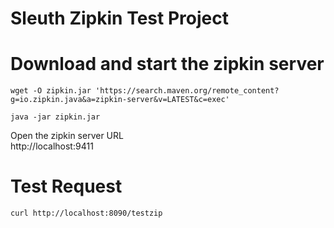 # Sleuth Zipkin Test Project



# Download and start the zipkin server
```
wget -O zipkin.jar 'https://search.maven.org/remote_content?g=io.zipkin.java&a=zipkin-server&v=LATEST&c=exec'

java -jar zipkin.jar
```

Open the zipkin server URL  
http://localhost:9411

# Test Request

```
curl http://localhost:8090/testzip

```
